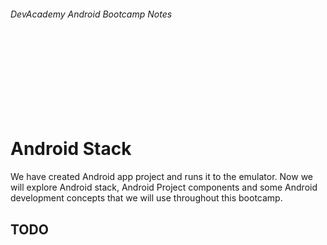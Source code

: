 
###### DevAcademy Android Bootcamp Notes

<br/>
<br/>
<br/>
<br/>
<br/>
<br/>
<br/>

# Android Stack

We have created Android app project and runs it to the emulator. Now we will explore Android stack, Android Project components and some Android development concepts that we will use throughout this bootcamp. 

## 

## TODO